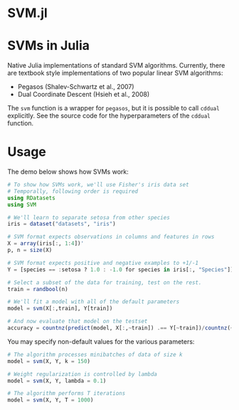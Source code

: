SVM.jl
======

# SVMs in Julia

Native Julia implementations of standard SVM algorithms.
Currently, there are textbook style implementations of
two popular linear SVM algorithms:

* Pegasos (Shalev-Schwartz et al., 2007)
* Dual Coordinate Descent (Hsieh et al., 2008)

The `svm` function is a wrapper for `pegasos`, but it is
possible to call `cddual` explicitly. See the source code
for the hyperparameters of the `cddual` function.

# Usage

The demo below shows how SVMs work:

```julia
# To show how SVMs work, we'll use Fisher's iris data set
# Temporally, following order is required
using RDatasets
using SVM

# We'll learn to separate setosa from other species
iris = dataset("datasets", "iris")

# SVM format expects observations in columns and features in rows
X = array(iris[:, 1:4])'
p, n = size(X)

# SVM format expects positive and negative examples to +1/-1
Y = [species == :setosa ? 1.0 : -1.0 for species in iris[:, "Species"]]

# Select a subset of the data for training, test on the rest.
train = randbool(n)

# We'll fit a model with all of the default parameters
model = svm(X[:,train], Y[train])

# And now evaluate that model on the testset
accuracy = countnz(predict(model, X[:,~train]) .== Y[~train])/countnz(~train)
```

You may specify non-default values for the various parameters:

```julia
# The algorithm processes minibatches of data of size k
model = svm(X, Y, k = 150)

# Weight regularization is controlled by lambda
model = svm(X, Y, lambda = 0.1)

# The algorithm performs T iterations
model = svm(X, Y, T = 1000)
```

